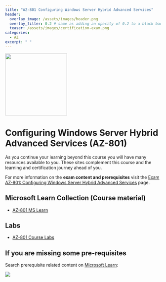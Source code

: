 ```yaml
---
title: "AZ-801 Configuring Windows Server Hybrid Advanced Services"
header:
  overlay_image: /assets/images/header.png
  overlay_filter: 0.2 # same as adding an opacity of 0.2 to a black background
  teaser: /assets/images/certification-exam.png
categories:
  - AZ
excerpt: " "
---
```

<img src="../../assets/images/certification-exam.png" width="200" height="200">

# Configuring Windows Server Hybrid Advanced Services (AZ-801)

As you continue your learning beyond this course you will have many resources available to you. These sites complement this course and the learning and certification journey ahead of you.

For more information on the **exam content and prerequisites** visit the [Exam AZ-801: Configuring Windows Server Hybrid Advanced Services](https://learn.microsoft.com/en-us/certifications/exams/az-801) page.

## Microsoft Learn Collection (Course material)
- [AZ-801 MS Learn](https://aka.ms/courseAZ-801)

## Labs
- [AZ-801 Course Labs](https://microsoftlearning.github.io/AZ-801-Configuring-Windows-Server-Hybrid-Advanced-Services/)

## If you are missing some pre-requisites
Search prerequisite related content on [Microsoft Learn](https://learn.microsoft.com/en-us/training/browse/):

<img src="../../assets/images/learn-search.png">